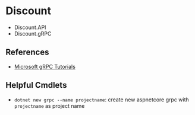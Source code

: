 # Discount
- Discount.API
- Discount.gRPC

## References
- [Microsoft gRPC Tutorials](https://docs.microsoft.com/en-us/aspnet/core/tutorials/grpc/grpc-start?view=aspnetcore-6.0&tabs=visual-studio-code)

## Helpful Cmdlets
- `dotnet new grpc --name projectname`: create new aspnetcore grpc with `projectname` as project name